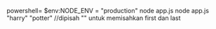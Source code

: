 powershell= $env:NODE_ENV = "production" node app.js
node app.js "harry" "potter" //dipisah "" untuk memisahkan first dan last
